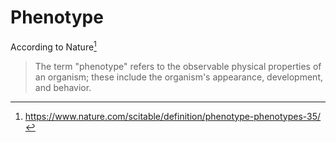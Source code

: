 # Phenotype

According to Nature[^1]

> The term "phenotype" refers to the observable physical properties of an organism; these include the organism's appearance, development, and behavior. 

[^1]: https://www.nature.com/scitable/definition/phenotype-phenotypes-35/